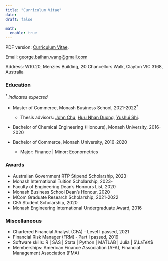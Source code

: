 ```yaml
---
title: "Curriculum Vitae"
date: 
draft: false

math:
  enable: true
---
```


PDF version: <a href="CV-GeorgeBaihanWang.pdf" target="_blank">Curriculum Vitae</a>.

Email: george.baihan.wang@gmail.com

Address: W10.20, Menzies Building, 20 Chancellors Walk, Clayton VIC 3168, Australia

### Education
*$^\dagger$ indicates expected*  

* Master of Commerce, Monash Business School, 2021-2022$^\dagger$
  - Thesis advisors: <a href="https://johnchungyenchu.org/" target="_blank" rel="noopener noreferrer">John Chu</a>, <a href="https://research.monash.edu/en/persons/huu-nhan-duong" target="_blank" rel="noopener noreferrer">Huu Nhan Duong</a>, <a href="https://sites.google.com/view/yushuis" target="_blank" rel="noopener noreferrer">Yushui Shi</a>.
  
* Bachelor of Chemical Engineering (Honours), Monash University, 2016-2020

* Bachelor of Commerce, Monash University, 2016-2020
  - Major: Finance | Minor: Econometrics 
  

### Awards
* Australian Government RTP Stipend Scholarship, 2023-
* Monash International Tuition Scholarship, 2023-
* Faculty of Engineering Dean’s Honours List, 2020
* Monash Business School Dean’s Honour, 2020
* MCom Graduate Research Scholarship, 2021-2022
* CFA Student Scholarship, 2020
* Monash Engineering International Undergraduate Award, 2016


### Miscellaneous
* Chartered Financial Analyst (CFA) ‑ Level I passed, 2021
* Financial Risk Manager (FRM) ‑ Part I passed, 2019
* Software skills: R | SAS | Stata | Python | MATLAB | Julia | $\LaTeX$
* Memberships: American Finance Association (AFA), Financial Management Association (FMA)



